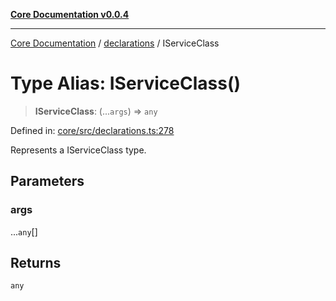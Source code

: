 [**Core Documentation v0.0.4**](../../README.md)

***

[Core Documentation](../../modules.md) / [declarations](../README.md) / IServiceClass

# Type Alias: IServiceClass()

> **IServiceClass**: (...`args`) => `any`

Defined in: [core/src/declarations.ts:278](https://github.com/stonemjs/core/blob/93efe04ef1a71ad6f49c3b315da54d45ace50f23/src/declarations.ts#L278)

Represents a IServiceClass type.

## Parameters

### args

...`any`[]

## Returns

`any`

